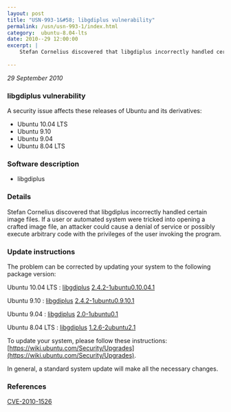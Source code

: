 ```yaml
---
layout: post
title: "USN-993-1&#58; libgdiplus vulnerability"
permalink: /usn/usn-993-1/index.html
category:  ubuntu-8.04-lts
date: 2010--29 12:00:00
excerpt: |
    Stefan Cornelius discovered that libgdiplus incorrectly handled certain image files. If a user or automated system were tricked into opening a crafted image file, an attacker could cause a denial of service or possibly execute arbitrary code with the privileges of the user invoking the program. 
    
--- 
```

 
 

*29 September 2010*

### libgdiplus vulnerability

A security issue affects these releases of Ubuntu and its derivatives:

* Ubuntu 10.04 LTS
* Ubuntu 9.10
* Ubuntu 9.04
* Ubuntu 8.04 LTS

### Software description

* libgdiplus 

### Details

Stefan Cornelius discovered that libgdiplus incorrectly handled certain image files. If a user or automated system were tricked into opening a crafted image file, an attacker could cause a denial of service or possibly execute arbitrary code with the privileges of the user invoking the program. 

### Update instructions

The problem can be corrected by updating your system to the following package version:

Ubuntu 10.04 LTS
 : [libgdiplus](https://launchpad.net/ubuntu/+source/libgdiplus) <span> [2.4.2-1ubuntu0.10.04.1](https://launchpad.net/ubuntu/+source/libgdiplus/2.4.2-1ubuntu0.10.04.1) </span> 

Ubuntu 9.10
 : [libgdiplus](https://launchpad.net/ubuntu/+source/libgdiplus) <span> [2.4.2-1ubuntu0.9.10.1](https://launchpad.net/ubuntu/+source/libgdiplus/2.4.2-1ubuntu0.9.10.1) </span> 

Ubuntu 9.04
 : [libgdiplus](https://launchpad.net/ubuntu/+source/libgdiplus) <span> [2.0-1ubuntu0.1](https://launchpad.net/ubuntu/+source/libgdiplus/2.0-1ubuntu0.1) </span> 

Ubuntu 8.04 LTS
 : [libgdiplus](https://launchpad.net/ubuntu/+source/libgdiplus) <span> [1.2.6-2ubuntu2.1](https://launchpad.net/ubuntu/+source/libgdiplus/1.2.6-2ubuntu2.1) </span> 

To update your system, please follow these instructions: [https://wiki.ubuntu.com/Security/Upgrades](https://wiki.ubuntu.com/Security/Upgrades).

In general, a standard system update will make all the necessary changes. 

### References

 
 [CVE-2010-1526](http://people.ubuntu.com/~ubuntu-security/cve/CVE-2010-1526)
 

